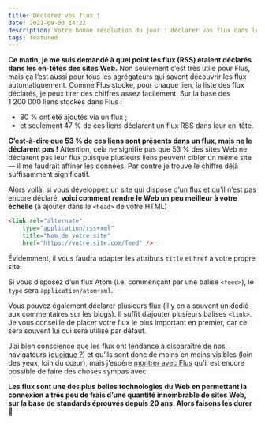 ```yaml
---
title: Déclarez vos flux !
date: 2021-09-03 14:22
description: Votre bonne résolution du jour : déclarer vos flux dans les en-têtes de vos sites.
tags: featured
---
```


**Ce matin, je me suis demandé à quel point les flux (<abbr>RSS</abbr>) étaient déclarés dans les en-têtes des sites Web.** Non seulement c’est très utile pour Flus, mais ça l’est aussi pour tous les agrégateurs qui savent découvrir les flux automatiquement. Comme Flus stocke, pour chaque lien, la liste des flux déclarés, je peux tirer des chiffres assez facilement. Sur la base des 1 200 000 liens stockés dans Flus :

- 80 % ont été ajoutés via un flux ;
- et seulement 47 % de ces liens déclarent un flux RSS dans leur en-tête.

**C’est-à-dire que 53 % de ces liens sont présents dans un flux, mais ne le déclarent pas !** Attention, cela ne signifie pas que 53 % des sites Web ne déclarent pas leur flux puisque plusieurs liens peuvent cibler un même site — il me faudrait affiner les données. Par contre je trouve le chiffre déjà suffisamment significatif.

Alors voilà, si vous développez un site qui dispose d’un flux et qu’il n’est pas encore déclaré, **voici comment rendre le Web un peu meilleur à votre échelle** (à ajouter dans le `<head>` de votre <abbr>HTML</abbr>) :

```html
<link rel="alternate"
    type="application/rss+xml"
    title="Nom de votre site"
    href="https://votre.site.com/feed" />
```

Évidemment, il vous faudra adapter les attributs `title` et `href` à votre propre site.

Si vous disposez d’un flux Atom (i.e. commençant par une balise `<feed>`), le `type` sera `application/atom+xml`.

Vous pouvez également déclarer plusieurs flux (il y en a souvent un dédié aux commentaires sur les blogs). Il suffit d’ajouter plusieurs balises `<link>`. Je vous conseille de placer votre flux le plus important en premier, car ce sera souvent lui qui sera utilisé par défaut.

J’ai bien conscience que les flux ont tendance à disparaître de nos navigateurs ([quoique ?](https://blog.chromium.org/2021/05/an-experiment-in-helping-users-and-web.html)) et qu’ils sont donc de moins en moins visibles (loin des yeux, loin du cœur), mais j’espère [montrer avec Flus](https://flus.fr/) qu’il est encore possible de faire des choses sympas avec.

**Les flux sont une des plus belles technologies du Web en permettant la connexion à très peu de frais d’une quantité innombrable de sites Web, sur la base de standards éprouvés depuis 20 ans. Alors faisons les durer 💓**
